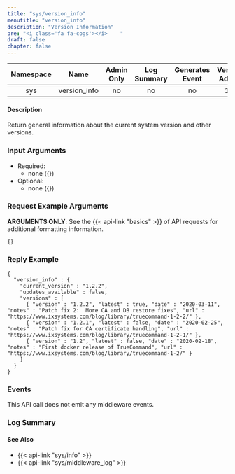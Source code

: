 ```yaml
---
title: "sys/version_info"
menutitle: "version_info"
description: "Version Information"
pre: "<i class='fa fa-cogs'></i>	"
draft: false
chapter: false
---
```


| Namespace | Name | Admin Only | Log Summary | Generates Event | Version Added
|:----------------:|:--------:|:--------:|:--------:|:--------:|:---:|
| sys | version_info | no | no | no | 1.3 |

#### Description
Return general information about the current system version and other versions.

### Input Arguments
* Required:
   * none ({})
* Optional:
   * none ({})


### Request Example Arguments
**ARGUMENTS ONLY**: See the {{< api-link "basics" >}} of API requests for additional formatting information.

```
{}
```

### Reply Example
```
{
  "version_info" : {
    "current_version" : "1.2.2",
    "updates_available" : false,
    "versions" : [
      { "version" : "1.2.2", "latest" : true, "date" : "2020-03-11", "notes" : "Patch fix 2:  More CA and DB restore fixes", "url" : "https://www.ixsystems.com/blog/library/truecommand-1-2-2/" },
      { "version" : "1.2.1", "latest" : false, "date" : "2020-02-25", "notes" : "Patch fix for CA certificate handling", "url" : "https://www.ixsystems.com/blog/library/truecommand-1-2-1/" },
      { "version" : "1.2", "latest" : false, "date" : "2020-02-18", "notes" : "First docker release of TrueCommand", "url" : "https://www.ixsystems.com/blog/library/truecommand-1-2/" }
    ]
  }
}
```

### Events
This API call does not emit any middleware events.

### Log Summary

#### See Also
* {{< api-link "sys/info" >}}
* {{< api-link "sys/middleware_log" >}}
